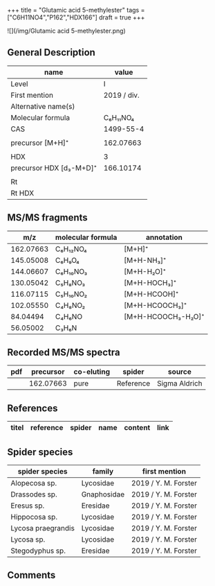 +++
title = "Glutamic acid 5-methylester"
tags = ["C6H11NO4","P162","HDX166"]
draft = true
+++

![](/img/Glutamic acid 5-methylester.png)

## General Description

| name                    | value          |
|-------------------------|----------------|
| Level                   | I              |
| First mention           | 2019 / div.    |
| Alternative name(s)     |                |
| Molecular formula       | C₆H₁₁NO₄       |
| CAS                     | 1499-55-4      |
|                         |                |
| precursor [M+H]⁺        | 162.07663      |
|                         |                |
| HDX                     | 3              |
| precursor HDX [d₃-M+D]⁺ | 166.10174      |
|                         |                |
| Rt                      |                |
| Rt HDX                  |                |

## MS/MS fragments

| m/z       | molecular formula | annotation         |
|-----------|-------------------|--------------------|
| 162.07663 | C₆H₁₂NO₄          | [M+H]⁺             |
| 145.05008 | C₆H₉O₄            | [M+H-NH₃]⁺         |
| 144.06607 | C₆H₁₀NO₃          | [M+H-H₂O]⁺         |
| 130.05042 | C₅H₈NO₃           | [M+H-HOCH₃]⁺       |
| 116.07115 | C₅H₁₀NO₂          | [M+H-HCOOH]⁺       |
| 102.05550 | C₄H₈NO₂           | [M+H-HCOOCH₃]⁺     |
| 84.04494  | C₄H₆NO            | [M+H-HCOOCH₃-H₂O]⁺ |
| 56.05002  | C₃H₆N             |                    |

## Recorded MS/MS spectra

| pdf | precursor | co-eluting | spider    | source        |
|-----|-----------|------------|-----------|---------------|
|     | 162.07663 | pure       | Reference | Sigma Aldrich |

## References

| titel  | reference | spider | name | content | link |
|--------|-----------|--------|------|---------|------|

## Spider species

| spider species     | family      | first mention        |
|--------------------|-------------|----------------------|
| Alopecosa sp.      | Lycosidae   | 2019 / Y. M. Forster |
| Drassodes sp.      | Gnaphosidae | 2019 / Y. M. Forster |
| Eresus sp.         | Eresidae    | 2019 / Y. M. Forster |
| Hippocosa sp.      | Lycosidae   | 2019 / Y. M. Forster |
| Lycosa praegrandis | Lycosidae   | 2019 / Y. M. Forster |
| Lycosa sp.         | Lycosidae   | 2019 / Y. M. Forster |
| Stegodyphus sp.    | Eresidae    | 2019 / Y. M. Forster |

## Comments